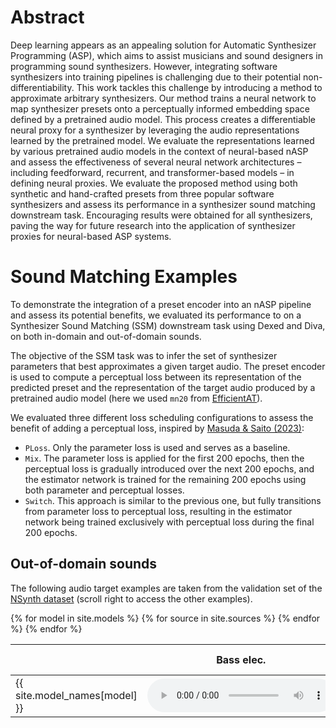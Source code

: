 
<script type="text/x-mathjax-config"> MathJax.Hub.Config({ TeX: { equationNumbers: { autoNumber: "all" } } }); </script>
<script type="text/x-mathjax-config">
	MathJax.Hub.Config({
		tex2jax: {
			inlineMath: [ ['$','$'], ["\\(","\\)"] ],
      processEscapes: true
  }
});
</script>
<script src="https://cdn.mathjax.org/mathjax/latest/MathJax.js?config=TeX-AMS-MML_HTMLorMML" type="text/javascript"></script>

<!-- ... -->

<link href="https://maxcdn.bootstrapcdn.com/font-awesome/4.7.0/css/font-awesome.min.css" rel="stylesheet" integrity="sha384-wvfXpqpZZVQGK6TAh5PVlGOfQNHSoD2xbE+QkPxCAFlNEevoEH3Sl0sibVcOQVnN" crossorigin="anonymous" />
<link rel="stylesheet" href="{{ site.baseurl}}/css/trackswitch.min.css" />


# Abstract
Deep learning appears as an appealing solution for Automatic Synthesizer Programming (ASP), which aims to assist musicians and sound designers in programming sound synthesizers. However, integrating software synthesizers into training pipelines is challenging due to their potential non-differentiability. This work tackles this challenge by introducing a method to approximate arbitrary synthesizers. Our method trains a neural network to map synthesizer presets onto a perceptually informed embedding space defined by a pretrained audio model. This process creates a differentiable neural proxy for a synthesizer by leveraging the audio representations learned by the pretrained model. We evaluate the representations learned by various pretrained audio models in the context of neural-based nASP and assess the effectiveness of several neural network architectures – including feedforward, recurrent, and transformer-based models – in defining neural proxies. We evaluate the proposed method using both synthetic and hand-crafted presets from three popular software synthesizers and assess its performance in a synthesizer sound matching downstream task. Encouraging results were obtained for all synthesizers, paving the way for future research into the application of synthesizer proxies for neural-based ASP systems.

# Sound Matching Examples
To demonstrate the integration of a preset encoder into an nASP pipeline and assess its potential benefits, we evaluated its performance to on a Synthesizer Sound Matching (SSM) downstream task using Dexed and Diva, on both in-domain and out-of-domain sounds. 

The objective of the SSM task was to infer the set of synthesizer parameters that best approximates a given target audio. The preset encoder is used to compute a perceptual loss between its representation of the predicted preset and the representation of the target audio produced by a pretrained audio model (here we used `mn20` from [EfficientAT](https://github.com/fschmid56/EfficientAT_HEAR/)). 


We evaluated three different loss scheduling configurations to assess the benefit of adding a perceptual loss, inspired by [Masuda & Saito (2023)](https://github.com/hyakuchiki/SSSSM-DDSP):
- `PLoss`. Only the parameter loss is used and serves as a baseline.
- `Mix`. The parameter loss is applied for the first 200 epochs, then the perceptual loss is gradually introduced over the next 200 epochs, and the estimator network is trained for the remaining 200 epochs using both parameter and perceptual losses.
- `Switch`. This approach is similar to the previous one, but fully transitions from parameter loss to perceptual loss, resulting in the estimator network being trained exclusively with perceptual loss during the final 200 epochs.

## Out-of-domain sounds
The following audio target examples are taken from the validation set of the [NSynth dataset](https://magenta.tensorflow.org/datasets/nsynth) (scroll right to access the other examples).

<table>
  <thead>
    <tr>
      <th></th>
      <th>Bass elec.</th>
      <th>Bass synth.</th>
      <th>Brass ac.</th>
      <th>Flute synth.</th>
      <th>Guitar elec.</th>
      <th>Keyboard elec.</th>
      <th>Mallet ac.</th>
      <th>Organ elec.</th>
      <th>Reed ac.</th>
      <th>String ac.</th>
      <th>Vocal ac.</th>
    </tr>
  </thead>
  <tbody>
    {% for model in site.models %}
    <tr>
      <td>{{ site.model_names[model] }}</td>
      {% for source in site.sources %}
      <td><audio src="{{ site.baseurl }}/assets/audio/nsynth/{{ source }}_{{ model | downcase | replace: ' ', '-' }}.wav" controls></audio></td>
      {% endfor %}
    </tr>
    {% endfor %}
  </tbody>
</table>
